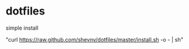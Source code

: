 dotfiles
========

simple install

"curl https://raw.github.com/shevnv/dotfiles/master/install.sh -o - | sh"
